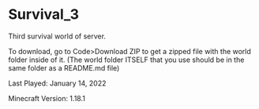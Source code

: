 # Survival_3
Third survival world of server.

To download, go to Code>Download ZIP to get a zipped file with the world folder inside of it. (The world folder ITSELF that you use should be in the same folder as a README.md file)

Last Played: January 14, 2022

Minecraft Version: 1.18.1

